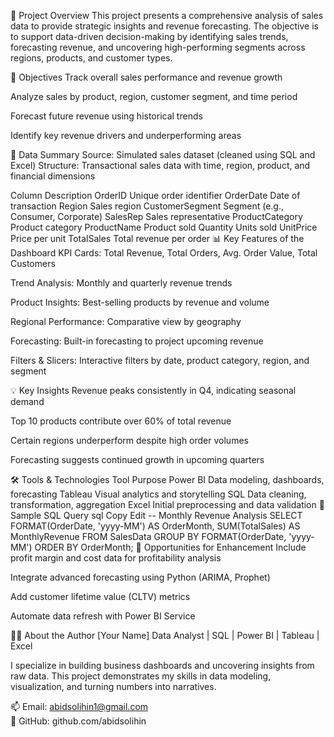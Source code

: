 🧭 Project Overview
This project presents a comprehensive analysis of sales data to provide strategic insights and revenue forecasting. The objective is to support data-driven decision-making by identifying sales trends, forecasting revenue, and uncovering high-performing segments across regions, products, and customer types.

🎯 Objectives
Track overall sales performance and revenue growth

Analyze sales by product, region, customer segment, and time period

Forecast future revenue using historical trends

Identify key revenue drivers and underperforming areas

📁 Data Summary
Source: Simulated sales dataset (cleaned using SQL and Excel)
Structure: Transactional sales data with time, region, product, and financial dimensions

Column	Description
OrderID	Unique order identifier
OrderDate	Date of transaction
Region	Sales region
CustomerSegment	Segment (e.g., Consumer, Corporate)
SalesRep	Sales representative
ProductCategory	Product category
ProductName	Product sold
Quantity	Units sold
UnitPrice	Price per unit
TotalSales	Total revenue per order
📊 Key Features of the Dashboard
KPI Cards: Total Revenue, Total Orders, Avg. Order Value, Total Customers

Trend Analysis: Monthly and quarterly revenue trends

Product Insights: Best-selling products by revenue and volume

Regional Performance: Comparative view by geography

Forecasting: Built-in forecasting to project upcoming revenue

Filters & Slicers: Interactive filters by date, product category, region, and segment

💡 Key Insights
Revenue peaks consistently in Q4, indicating seasonal demand

Top 10 products contribute over 60% of total revenue

Certain regions underperform despite high order volumes

Forecasting suggests continued growth in upcoming quarters

🛠️ Tools & Technologies
Tool	Purpose
Power BI	Data modeling, dashboards, forecasting
Tableau	Visual analytics and storytelling
SQL	Data cleaning, transformation, aggregation
Excel	Initial preprocessing and data validation
🧠 Sample SQL Query
sql
Copy
Edit
-- Monthly Revenue Analysis
SELECT 
  FORMAT(OrderDate, 'yyyy-MM') AS OrderMonth,
  SUM(TotalSales) AS MonthlyRevenue
FROM SalesData
GROUP BY FORMAT(OrderDate, 'yyyy-MM')
ORDER BY OrderMonth;
🔮 Opportunities for Enhancement
Include profit margin and cost data for profitability analysis

Integrate advanced forecasting using Python (ARIMA, Prophet)

Add customer lifetime value (CLTV) metrics

Automate data refresh with Power BI Service

👨‍💻 About the Author
[Your Name]
Data Analyst | SQL | Power BI | Tableau | Excel

I specialize in building business dashboards and uncovering insights from raw data. This project demonstrates my skills in data modeling, visualization, and turning numbers into narratives.

📫 Email: abidsolihin1@gmail.com  
🐙 GitHub: github.com/abidsolihin
